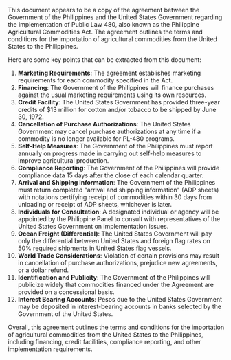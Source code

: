 This document appears to be a copy of the agreement between the Government of the Philippines and the United States Government regarding the implementation of Public Law 480, also known as the Philippine Agricultural Commodities Act. The agreement outlines the terms and conditions for the importation of agricultural commodities from the United States to the Philippines.

Here are some key points that can be extracted from this document:

1. **Marketing Requirements**: The agreement establishes marketing requirements for each commodity specified in the Act.
2. **Financing**: The Government of the Philippines will finance purchases against the usual marketing requirements using its own resources.
3. **Credit Facility**: The United States Government has provided three-year credits of $13 million for cotton and/or tobacco to be shipped by June 30, 1972.
4. **Cancellation of Purchase Authorizations**: The United States Government may cancel purchase authorizations at any time if a commodity is no longer available for PL-480 programs.
5. **Self-Help Measures**: The Government of the Philippines must report annually on progress made in carrying out self-help measures to improve agricultural production.
6. **Compliance Reporting**: The Government of the Philippines will provide compliance data 15 days after the close of each calendar quarter.
7. **Arrival and Shipping Information**: The Government of the Philippines must return completed "arrival and shipping information" (ADP sheets) with notations certifying receipt of commodities within 30 days from unloading or receipt of ADP sheets, whichever is later.
8. **Individuals for Consultation**: A designated individual or agency will be appointed by the Philippine Panel to consult with representatives of the United States Government on implementation issues.
9. **Ocean Freight (Differential)**: The United States Government will pay only the differential between United States and foreign flag rates on 50% required shipments in United States flag vessels.
10. **World Trade Considerations**: Violation of certain provisions may result in cancellation of purchase authorizations, prejudice new agreements, or a dollar refund.
11. **Identification and Publicity**: The Government of the Philippines will publicize widely that commodities financed under the Agreement are provided on a concessional basis.
12. **Interest Bearing Accounts**: Pesos due to the United States Government may be deposited in interest-bearing accounts in banks selected by the Government of the United States.

Overall, this agreement outlines the terms and conditions for the importation of agricultural commodities from the United States to the Philippines, including financing, credit facilities, compliance reporting, and other implementation requirements.